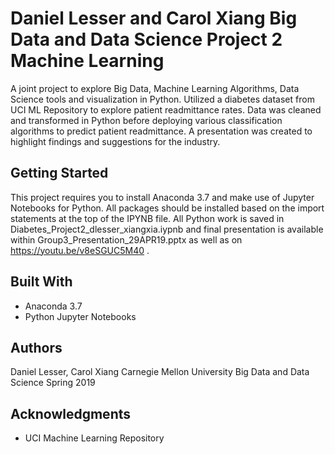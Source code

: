 # Daniel Lesser and Carol Xiang Big Data and Data Science Project 2 Machine Learning

A joint project to explore Big Data, Machine Learning Algorithms, Data Science tools and visualization in Python.  Utilized a diabetes dataset from UCI ML Repository to explore patient readmittance rates.  Data was cleaned and transformed in Python before deploying various classification algorithms to predict patient readmittance.  A presentation was created to highlight findings and suggestions for the industry.

## Getting Started

This project requires you to install Anaconda 3.7 and make use of Jupyter Notebooks for Python.  All packages should be installed based on the import statements at the top of the IPYNB file.  All Python work is saved in Diabetes_Project2_dlesser_xiangxia.iypnb and final presentation is available within Group3_Presentation_29APR19.pptx as well as on  https://youtu.be/v8eSGUC5M40 .

## Built With

* Anaconda 3.7
* Python Jupyter Notebooks

## Authors

Daniel Lesser, Carol Xiang Carnegie Mellon University Big Data and Data Science Spring 2019

## Acknowledgments
* UCI Machine Learning Repository 


